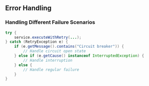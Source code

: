 ## Error Handling
### Handling Different Failure Scenarios
```java
try {
    service.executeWithRetry(...);
} catch (RetryException e) {
    if (e.getMessage().contains("Circuit breaker")) {
        // Handle circuit open state
    } else if (e.getCause() instanceof InterruptedException) {
        // Handle interruption
    } else {
        // Handle regular failure
    }
}